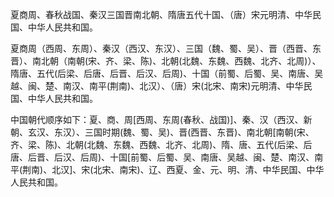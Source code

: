 夏商周、春秋战国、秦汉三国晋南北朝、隋唐五代十国、（唐）宋元明清、中华民国、中华人民共和国。

夏商周（西周、东周）、秦汉（西汉、东汉）、三国（魏、蜀、吴）、晋（西晋、东晋）、南北朝（南朝(宋、齐、梁、陈)、北朝(北魏、东魏、西魏、北齐、北周)）、隋唐、五代(后梁、后唐、后晋、后汉、后周)、十国（前蜀、后蜀、吴、南唐、吴越、闽、楚、南汉、南平(荆南)、北汉）、（唐）宋(北宋、南宋)元明清、中华民国、中华人民共和国。



中国朝代顺序如下：夏、商、周[西周、东周(春秋、战国)]、秦、汉（西汉、新朝、玄汉、东汉）、三国时期(魏、蜀、吴)、晋(西晋、东晋)、南北朝[南朝(宋、齐、梁、陈)、北朝(北魏、东魏、西魏、北齐、北周)、隋、唐、五代(后梁、后唐、后晋、后汉、后周)、十国[前蜀、后蜀、吴、南唐、吴越、闽、楚、南汉、南平(荆南)、北汉]、宋(北宋、南宋)、辽、西夏、金、元、明、清、中华民国、中华人民共和国。